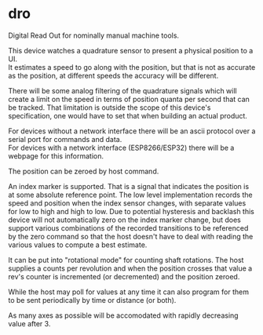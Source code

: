 # dro
Digital Read Out for nominally manual machine tools.

This device watches a quadrature sensor to present a physical position to a UI.  
It estimates a speed to go along with the position, but that is not as accurate as the position, at different speeds the accuracy will be different. 

There will be some analog filtering of the quadrature signals which will create a limit on the speed in terms of position quanta per second that can be tracked. 
That limitation is outside the scope of this device's specification, one would have to set that when building an actual product.   

For devices without a network interface there will be an ascii protocol over a serial port for commands and data.  
For devices with a network interface (ESP8266/ESP32) there will be a webpage for this information.  

The position can be zeroed by host command. 

An index marker is supported. That is a signal that indicates the position is at some absolute reference point.
The low level implementation records the speed and position when the index sensor changes, with separate values for low to high and high to low.
Due to potential hysteresis and backlash this device will not automatically zero on the index marker change, but does support various combinations of the recorded transitions to be referenced by the zero command so that the host doesn't have to deal with reading the various values to compute a best estimate.

It can be put into "rotational mode" for counting shaft rotations. The host supplies a counts per revolution and when the position crosses that value a rev's counter is incremented (or decremented) and the position zeroed. 

While the host may poll for values at any time it can also program for them to be sent periodically by time or distance (or both).

As many axes as possible will be accomodated with rapidly decreasing value after 3.